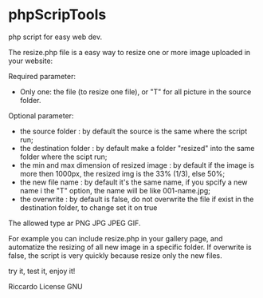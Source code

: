 # phpScripTools
php script for easy web dev.

The resize.php file is a easy way to resize one or more image uploaded in your website:

Required parameter:
- Only one: the file (to resize one file), or "T" for all picture in the source folder.

Optional parameter:
- the source folder : by default the source is the same where the script run;
- the destination folder : by default make a folder "resized" into the same folder where the scipt run;
- the min and max dimension of resized image : by default if the image is more then 1000px, the resized img is the 33% (1/3), else 50%;
- the new file name : by default it's the same name, if you spcify a new name i the "T" option, the name will be like 001-name.jpg;
- the overwrite : by default is false, do not overwrite the file if exist in the destination folder, to change set it on true

The allowed type ar PNG JPG JPEG GIF.

For example you can include resize.php in your gallery page, and automatize the resizing of all new image in a specific folder.
If overwrite is false, the script is very quickly because resize only the new files.

try it, test it, enjoy it!

Riccardo
License GNU
